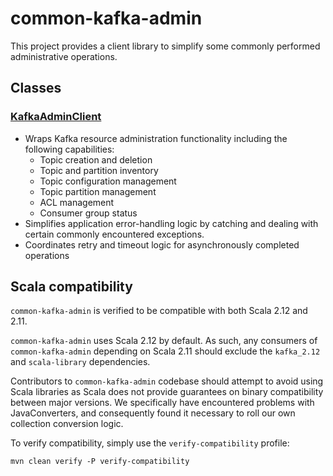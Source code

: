 # common-kafka-admin

This project provides a client library to simplify some commonly performed administrative
operations.

## Classes

### [KafkaAdminClient](src/main/java/com/cerner/common/kafka/admin/KafkaAdminClient.java)

* Wraps Kafka resource administration functionality including the following capabilities:
  * Topic creation and deletion
  * Topic and partition inventory
  * Topic configuration management
  * Topic partition management
  * ACL management
  * Consumer group status
* Simplifies application error-handling logic by catching and dealing with certain commonly
encountered exceptions.
* Coordinates retry and timeout logic for asynchronously completed operations

## Scala compatibility

`common-kafka-admin` is verified to be compatible with both Scala 2.12 and 2.11.

`common-kafka-admin` uses Scala 2.12 by default. As such, any consumers of `common-kafka-admin` depending on Scala 2.11 should exclude the `kafka_2.12` and `scala-library` dependencies.

Contributors to `common-kafka-admin` codebase should attempt to avoid using Scala libraries as Scala does not provide guarantees on binary compatibility between major versions. We specifically have encountered problems with JavaConverters, and consequently found it necessary to roll our own collection conversion logic.

To verify compatibility, simply use the `verify-compatibility` profile:

```
mvn clean verify -P verify-compatibility
```
